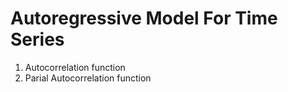 # Autoregressive Model For Time Series

1. Autocorrelation function
2. Parial Autocorrelation function
